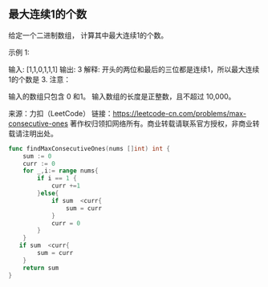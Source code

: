 ## 最大连续1的个数

给定一个二进制数组， 计算其中最大连续1的个数。

示例 1:

输入: [1,1,0,1,1,1]
输出: 3
解释: 开头的两位和最后的三位都是连续1，所以最大连续1的个数是 3.
注意：

输入的数组只包含 0 和1。
输入数组的长度是正整数，且不超过 10,000。

来源：力扣（LeetCode）
链接：https://leetcode-cn.com/problems/max-consecutive-ones
著作权归领扣网络所有。商业转载请联系官方授权，非商业转载请注明出处。

```go
func findMaxConsecutiveOnes(nums []int) int {
    sum := 0
    curr := 0
    for _,i:= range nums{
        if i == 1 {
            curr +=1
        }else{
            if sum  <curr{
                sum = curr
            }
            curr = 0
        }
    }
   if sum  <curr{
        sum = curr
    }
    return sum
}
```
